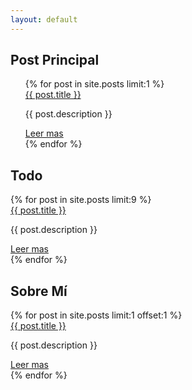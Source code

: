 ```yaml
---
layout: default
---
```


<h2>Post Principal</h2>

<ul class="myposts">
    {% for post in site.posts limit:1 %}
    <div class="blog-post">
        <a class="blog__title" href="{{ post.url }}">{{ post.title }}</a>
        <p class="post__desc">
            {{ post.description }}
        </p>
        <a class="blog__link" href="{{ post.url }}">Leer mas</a>
    </div> 
    {% endfor %}
</ul>

<section class="older-post">
    <h2>Todo</h2>
        {% for post in site.posts limit:9 %}    
            <div class="blog-post">
                <a class="blog__title" href="{{ post.url }}">{{ post.title }}</a>
                <p class="post__desc">
                    {{ post.description }}
                </p>
                <a class="blog__link" href="{{ post.url }}">Leer mas</a>
            </div> 
            {% endfor %}
</section>

<section class="sobre-mi">
    <h2>Sobre Mí</h2>
        {% for post in site.posts limit:1 offset:1 %}    
            <div class="about-me">
                <a class="page__title" href="{{ post.url }}">{{ post.title }}</a>
                <p class="page__desc">
                    {{ post.description }}
                </p>
                <a class="page__link" href="{{ post.url }}">Leer mas</a>
            </div> 
            {% endfor %}
</section>
